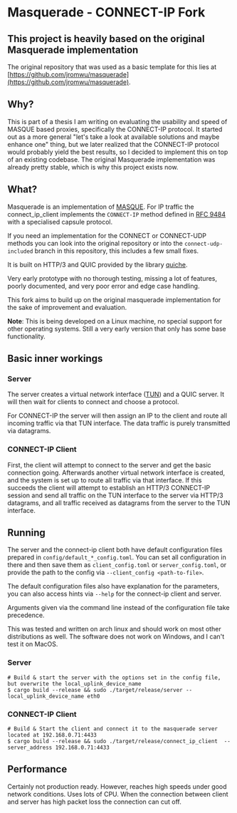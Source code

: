 # Masquerade - CONNECT-IP Fork

## This project is heavily based on the original Masquerade implementation

The original repository that was used as a basic template for this lies at [https://github.com/jromwu/masquerade](https://github.com/jromwu/masquerade).

## Why?

This is part of a thesis I am writing on evaluating the usability and speed of MASQUE based proxies, specifically the CONNECT-IP protocol.
It started out as a more general "let's take a look at available solutions and maybe enhance one" thing, but we later realized that the CONNECT-IP protocol would probably yield the best results, so I decided to implement this on top of an existing codebase.
The original Masquerade implementation was already pretty stable, which is why this project exists now.

## What?

Masquerade is an implementation of [MASQUE]([https://ietf-wg-masque.github.io/](https://datatracker.ietf.org/wg/masque/about/)). For IP traffic the connect_ip_client implements the `CONNECT-IP` method defined in [RFC 9484](https://www.rfc-editor.org/rfc/rfc9484.html) with a specialised capsule protocol.

If you need an implementation for the CONNECT or CONNECT-UDP methods you can look into the original repository or into the `connect-udp-included` branch in this repository, this includes a few small fixes.

It is built on HTTP/3 and QUIC provided by the library [quiche](https://github.com/cloudflare/quiche).

Very early prototype with no thorough testing, missing a lot of features, poorly documented, and very poor error and edge case handling.

This fork aims to build up on the original masquerade implementation for the sake of improvement and evaluation.

**Note**: This is being developed on a Linux machine, no special support for other operating systems.
Still a very early version that only has some base functionality.

## Basic inner workings

### Server

The server creates a virtual network interface ([TUN](https://de.wikipedia.org/wiki/TUN/TAP)) and a QUIC server. It will then wait for clients to connect and choose a protocol.

For CONNECT-IP the server will then assign an IP to the client and route all incoming traffic via that TUN interface. The data traffic is purely transmitted via datagrams.

### CONNECT-IP Client

First, the client will attempt to connect to the server and get the basic connection going.
Afterwards another virtual network interface is created, and the system is set up to route all traffic via that interface. If this succeeds the client will attempt to establish an HTTP/3 CONNECT-IP session and send all traffic on the TUN interface to the server via HTTP/3 datagrams, and all traffic received as datagrams from the server to the TUN interface.

## Running

The server and the connect-ip client both have default configuration files prepared in `config/default_*_config.toml`. You can set all configuration in there and then save them as `client_config.toml` or `server_config.toml`, or provide the path to the config via `--client_config <path-to-file>`.

The default configuration files also have explanation for the parameters, you can also access hints via `--help` for the connect-ip client and server.

Arguments given via the command line instead of the configuration file take precedence.

This was tested and written on arch linux and should work on most other distributions as well. 
The software does not work on Windows, and I can't test it on MacOS.

### Server
```
# Build & start the server with the options set in the config file, but overwrite the local_uplink_device_name
$ cargo build --release && sudo ./target/release/server --local_uplink_device_name eth0
```

### CONNECT-IP Client
```
# Build & Start the client and connect it to the masquerade server located at 192.168.0.71:4433
$ cargo build --release && sudo ./target/release/connect_ip_client  --server_address 192.168.0.71:4433 
```

## Performance

Certainly not production ready. However, reaches high speeds under good network conditions. Uses lots of CPU.
When the connection between client and server has high packet loss the connection can cut off.
